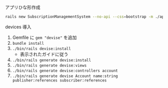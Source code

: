 アプリひな形作成

```sh
rails new SubscriptionManagementSystem --no-api --css=bootstrap -m ./apptemplate.rb -d postgresql
```



devices 導入

1. Gemfile に `gem "devise"` を追加
2. `bundle install`
3. `./bin/rails devise:install`
    - 表示されたガイドに従う
4. `./bin/rails generate devise:install`
5. `./bin/rails generate devise:views`
6. `./bin/rails generate devise:controllers account`
7. `./bin/rails generate devise Account name:string publisher:references subscriber:references`

